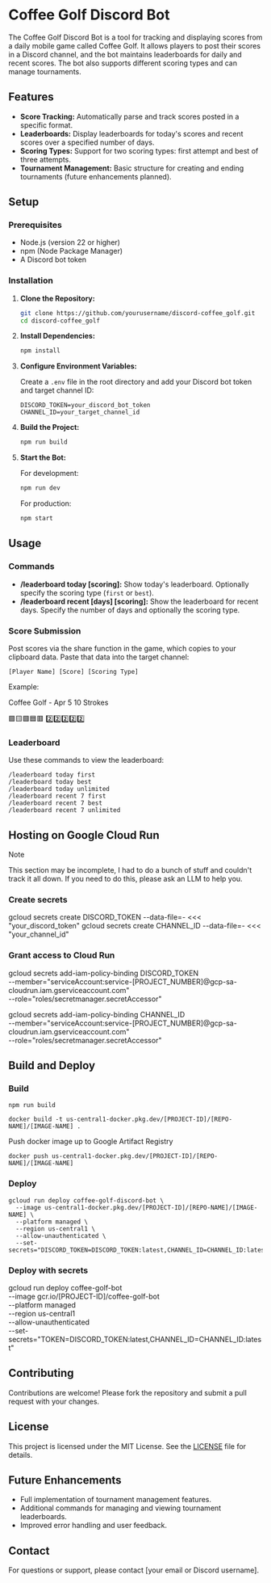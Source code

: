 # Coffee Golf Discord Bot

The Coffee Golf Discord Bot is a tool for tracking and displaying scores from a daily mobile game called Coffee Golf. It allows players to post their scores in a Discord channel, and the bot maintains leaderboards for daily and recent scores. The bot also supports different scoring types and can manage tournaments.

## Features

- **Score Tracking:** Automatically parse and track scores posted in a specific format.
- **Leaderboards:** Display leaderboards for today's scores and recent scores over a specified number of days.
- **Scoring Types:** Support for two scoring types: first attempt and best of three attempts.
- **Tournament Management:** Basic structure for creating and ending tournaments (future enhancements planned).

## Setup

### Prerequisites

- Node.js (version 22 or higher)
- npm (Node Package Manager)
- A Discord bot token

### Installation

1. **Clone the Repository:**

   ```bash
   git clone https://github.com/yourusername/discord-coffee_golf.git
   cd discord-coffee_golf
   ```

2. **Install Dependencies:**

   ```bash
   npm install
   ```

3. **Configure Environment Variables:**

   Create a `.env` file in the root directory and add your Discord bot token and target channel ID:

   ```plaintext
   DISCORD_TOKEN=your_discord_bot_token
   CHANNEL_ID=your_target_channel_id
   ```

4. **Build the Project:**

   ```bash
   npm run build
   ```

5. **Start the Bot:**

   For development:

   ```bash
   npm run dev
   ```

   For production:

   ```bash
   npm start
   ```

## Usage

### Commands

- **/leaderboard today [scoring]:** Show today's leaderboard. Optionally specify the scoring type (`first` or `best`).
- **/leaderboard recent [days] [scoring]:** Show the leaderboard for recent days. Specify the number of days and optionally the scoring type.

### Score Submission

Post scores via the share function in the game, which copies to your clipboard data.  Paste that data into the target channel:

```
[Player Name] [Score] [Scoring Type]
```

Example:

Coffee Golf - Apr 5
10 Strokes

🟪🟨🟩🟦🟥
2️⃣2️⃣2️⃣2️⃣2️⃣

### Leaderboard

Use these commands to view the leaderboard:

```
/leaderboard today first
/leaderboard today best
/leaderboard today unlimited
/leaderboard recent 7 first
/leaderboard recent 7 best
/leaderboard recent 7 unlimited
```

## Hosting on Google Cloud Run

> [!NOTE]
> This section may be incomplete, I had to do a bunch of stuff and couldn't track it all down.
> If you need to do this, please ask an LLM to help you.

### Create secrets

gcloud secrets create DISCORD_TOKEN --data-file=- <<< "your_discord_token"
gcloud secrets create CHANNEL_ID --data-file=- <<< "your_channel_id"

### Grant access to Cloud Run

gcloud secrets add-iam-policy-binding DISCORD_TOKEN \
    --member="serviceAccount:service-[PROJECT_NUMBER]@gcp-sa-cloudrun.iam.gserviceaccount.com" \
    --role="roles/secretmanager.secretAccessor"

gcloud secrets add-iam-policy-binding CHANNEL_ID \
    --member="serviceAccount:service-[PROJECT_NUMBER]@gcp-sa-cloudrun.iam.gserviceaccount.com" \
    --role="roles/secretmanager.secretAccessor"

## Build and Deploy

### Build

`npm run build`

`docker build -t us-central1-docker.pkg.dev/[PROJECT-ID]/[REPO-NAME]/[IMAGE-NAME] .`

Push docker image up to Google Artifact Registry

`docker push us-central1-docker.pkg.dev/[PROJECT-ID]/[REPO-NAME]/[IMAGE-NAME]`

### Deploy

```
gcloud run deploy coffee-golf-discord-bot \
  --image us-central1-docker.pkg.dev/[PROJECT-ID]/[REPO-NAME]/[IMAGE-NAME] \
  --platform managed \
  --region us-central1 \
  --allow-unauthenticated \
  --set-secrets="DISCORD_TOKEN=DISCORD_TOKEN:latest,CHANNEL_ID=CHANNEL_ID:latest"
```


### Deploy with secrets

gcloud run deploy coffee-golf-bot \
  --image gcr.io/[PROJECT-ID]/coffee-golf-bot \
  --platform managed \
  --region us-central1 \
  --allow-unauthenticated \
  --set-secrets="TOKEN=DISCORD_TOKEN:latest,CHANNEL_ID=CHANNEL_ID:latest"

## Contributing

Contributions are welcome! Please fork the repository and submit a pull request with your changes.

## License

This project is licensed under the MIT License. See the [LICENSE](LICENSE) file for details.

## Future Enhancements

- Full implementation of tournament management features.
- Additional commands for managing and viewing tournament leaderboards.
- Improved error handling and user feedback.

## Contact

For questions or support, please contact [your email or Discord username].

